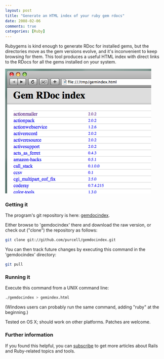 ```yaml
---
layout: post
title: "Generate an HTML index of your ruby gem rdocs"
date: 2008-02-06
comments: true
categories: [Ruby]
---
```


Rubygems is kind enough to generate RDoc for installed gems, but the
directories move as the gem versions evolve, and it's inconvenient to
keep browsing for them.  This tool produces a useful HTML index with
direct links to the RDocs for all the gems installed on your system.

<!-- more -->
![Example Gem RDoc index page](/images/gem-rdoc-index-example_0.png)

### Getting it

The program's git repository is here:
[gemdocindex](https://github.com/purcell/gemdocindex).

Either browse to 'gemdocindex' there and download the raw version, or
check out ("clone") the repository as follows:

```bash
git clone git://github.com/purcell/gemdocindex.git
```

You can then track
future changes by executing this command in the 'gemdocindex' directory:

```bash
git pull
```

### Running it

Execute this command from a UNIX command line:

```bash
./gemdocindex > gemindex.html
```

(Windows users can probably run the same command, adding "ruby" at the beginning.)

Tested on OS X; should work on other platforms. Patches are welcome.

### Further information

If you found this helpful, you can
[subscribe](http://www.sanityinc.com/rss.xml) to get more articles about
Rails and Ruby-related topics and tools.
